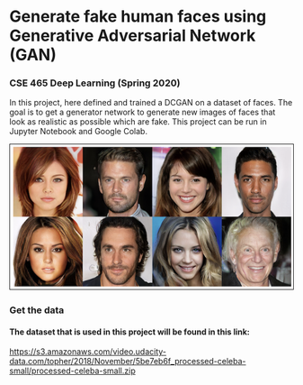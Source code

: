 # Generate fake human faces using Generative Adversarial Network (GAN)
### CSE 465 Deep Learning (Spring 2020)


In this project, here defined and trained a DCGAN on a dataset of faces. The goal is to get a generator network to generate new images of faces that look as realistic as possible which are fake. This project can be run in Jupyter Notebook and Google Colab.

<img src="image/facegan.png" border="1">

### Get the data

#### The dataset that is used in this project will be found in this link: 
https://s3.amazonaws.com/video.udacity-data.com/topher/2018/November/5be7eb6f_processed-celeba-small/processed-celeba-small.zip
